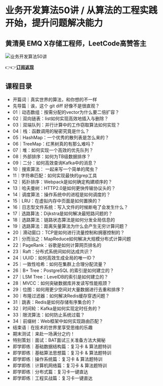 业务开发算法50讲 / 从算法的工程实践开始，提升问题解决能力
===============================

黄清昊 **EMQ X存储工程师，LeetCode高赞答主** 
--------------------------------

![业务开发算法50讲](https://www.geekgay.com/storage/geek/geek_65f1cbb30cacbc574e7793dabeb60430.jpg)  
  
👉👉[**订阅返现**](https://time.geekbang.org/column/intro/100100901?code=Xx7nDxPxqbFZouENvUt9KznR5sgoqrcUFHbPqXTaiuY%3D "业务开发算法50讲")  
  
课程目录
----

  
  
- 开篇词｜真实世界的算法，和你想的不一样
- 先导篇｜诶，这个 git diff 好像不是很直观？
- 01｜动态数组：按需分配的vector为什么要二倍扩容？
- 02｜双向链表：list如何实现高效地插入与删除？
- 03｜双端队列：并行计算中的工作窃取算法如何实现？
- 04｜栈：函数调用的秘密究竟是什么？
- 05｜HashMap：一个优秀的散列表是怎么来的？
- 06｜TreeMap：红黑树真的有那么难吗？
- 07｜堆：如何实现一个高效的优先队列？
- 08｜外部排序：如何为TB级数据排序？
- 09｜二分：如何高效查询Kafka中的消息？
- 10｜搜索算法： 一起来写一个简单的爬虫？
- 11｜字符串匹配：如何实现最快的grep工具
- 12｜拓扑排序：Webpack是如何确定构建顺序的？
- 13｜哈夫曼树：HTTP2.0是如何更快传输协议头的？
- 14｜调度算法：操作系统中的进程是如何调度的？
- 15｜LRU：在虚拟内存中页面是如何置换的？
- 16｜日志型文件系统：写入文件的时候断电了会发生什么？
- 17｜选路算法：Dijkstra是如何解决最短路问题的？
- 18｜选路算法：链路状态算法是如何分发全局信息的
- 19｜选路算法：距离矢量算法为什么会产生无穷计算问题？
- 20｜滑动窗口：TCP是如何进行流量控制和拥塞控制的？
- 21｜分而治之：MapReduce如何解决大规模分布式计算问题
- 22｜PageRank：谷歌是如何计算网页排名的
- 23｜Raft：分布式系统间如何达成共识？
- 24｜UUID：如何高效生成全局的唯一ID？
- 25｜一致性哈希：如何在集群上合理分配流量？
- 26｜B+ Tree：PostgreSQL 的索引是如何建立的？
- 27｜LSM Tree：LevelDB的索引是如何建立的？
- 28｜MVCC：如何突破数据库并发读写性能瓶颈？
- 29｜位图：如何用更少空间对大量数据进行去重和排序？
- 30｜布隆过滤器：如何解决Redis缓存穿透问题？
- 31｜跳表：Redis是如何存储有序集合的？
- 32｜时间轮：Kafka是如何实现定时任务的？
- 33｜限流算法：如何防止系统过载？
- 34｜前缀树：Web框架中如何实现路由匹配？
- 结束语｜在技术的世界里享受思维的乐趣
- 期末测试｜来赴一场满分之约！
- 特别策划｜面试：BAT面试三关准备方法大揭秘
- 即学即练｜基础数据结构篇：复习卡 &amp; 算法题特训
- 即学即练｜基础算法思想篇：复习卡 &amp; 算法题特训
- 即学即练｜操作系统篇：复习卡 &amp; 算法题特训
- 即学即练｜计算机网络篇：复习卡 &amp; 算法题特训
- 即学即练｜分布式篇：复习卡一键直达
- 即学即练｜工程实战篇：复习卡一键直达